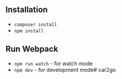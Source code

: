 
## Installation
 - `composer install`
 - `npm install`

## Run Webpack
 - `npm run watch` - for watch mode
 - `npm dev` - for development mode#   c a r 2 g o  
 